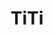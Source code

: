 ---
pid: NS16
title: TiTi
location_transcription: houses
zipcode: 
outside_phl: 
neighborhood: 
age: '3'
age_range: "<6"
instagram: 
image_file_name: NS_16.jpg
proposal_transcription: "//have a good day//"
topic: Unknown,Uplifting
topic_summary: 0, 0
type: Other No Form
keywords_other: 
credit: 
image_labels: 
twitter: 
facebook: 
permalink: "/monuments/ns16/"
layout: item-page
---